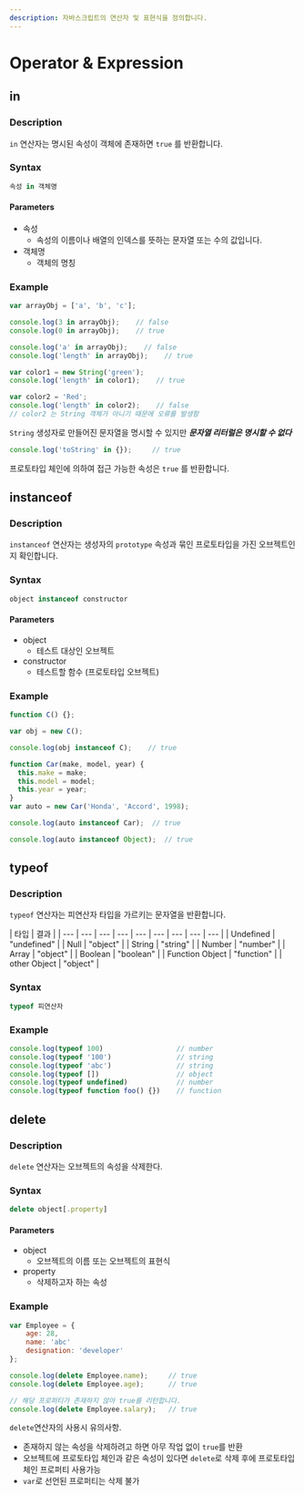 ```yaml
---
description: 자바스크립트의 연산자 및 표현식을 정의합니다.
---
```


# Operator & Expression

## in

### Description

`in` 연산자는 명시된 속성이 객체에 존재하면 `true` 를 반환합니다.

### Syntax

```javascript
속성 in 객체명
```

#### Parameters 

* 속성
  * 속성의 이름이나 배열의 인덱스를 뜻하는 문자열 또는 수의 값입니다.
* 객체명
  * 객체의 명칭

### Example 

```javascript
var arrayObj = ['a', 'b', 'c'];

console.log(3 in arrayObj);    // false
console.log(0 in arrayObj);    // true

console.log('a' in arrayObj);    // false
console.log('length' in arrayObj);    // true
```

```javascript
var color1 = new String('green');
console.log('length' in color1);    // true

var color2 = 'Red';
console.log('length' in color2);    // false
// color2 는 String 객체가 아니기 때문에 오류를 발생함
```

`String` 생성자로 만들어진 문자열을 명시할 수 있지만 _**문자열 리터럴은 명시할 수 없다**_

```javascript
console.log('toString' in {});     // true
```

프로토타입 체인에 의하여 접근 가능한 속성은 `true` 를 반환합니다.

## instanceof

### Description

`instanceof` 연산자는 생성자의 `prototype` 속성과 묶인 프로토타입을 가진 오브젝트인지 확인합니다.

### Syntax

```javascript
object instanceof constructor
```

#### Parameters

* object
  * 테스트 대상인 오브젝트
* constructor
  * 테스트할 함수 \(프로토타입 오브젝트\)

### Example

```javascript
function C() {};

var obj = new C();

console.log(obj instanceof C);    // true
```

```javascript
function Car(make, model, year) {
  this.make = make;
  this.model = model;
  this.year = year;
}
var auto = new Car('Honda', 'Accord', 1998);

console.log(auto instanceof Car);  // true

console.log(auto instanceof Object);  // true
```

## typeof

### Description

`typeof` 연산자는 피연산자 타입을 가르키는 문자열을 반환합니다.

| 타입 | 결과 |
| --- | --- | --- | --- | --- | --- | --- | --- | --- |
| Undefined | "undefined" |
| Null | "object" |
| String | "string" |
| Number | "number" |
| Array | "object" |
| Boolean | "boolean" |
| Function Object | "function" |
| other Object | "object" |

### Syntax

```javascript
typeof 피연산자
```

### Example

```javascript
console.log(typeof 100)                  // number
console.log(typeof '100')                // string
console.log(typeof 'abc')                // string
console.log(typeof [])                   // object
console.log(typeof undefined)            // number
console.log(typeof function foo() {})    // function
```

## delete

### Description

`delete` 연산자는 오브젝트의 속성을 삭제한다.

### Syntax

```javascript
delete object[.property]
```

#### Parameters

* object
  * 오브젝트의 이름 또는 오브젝트의 표현식
* property
  * 삭제하고자 하는 속성

### Example

```javascript
var Employee = {
    age: 28, 
    name: 'abc'
    designation: 'developer'
};

console.log(delete Employee.name);     // true
console.log(delete Employee.age);      // true

// 해당 프로퍼티가 존재하지 않아 true를 리턴합니다.
console.log(delete Employee.salary);   // true
```

`delete`연산자의 사용시 유의사항.

* 존재하지 않는 속성을 삭제하려고 하면 아무 작업 없이 `true`를 반환
* 오브젝트에 프로토타입 체인과 같은 속성이 있다면 `delete`로 삭제 후에 프로토타입 체인 프로퍼티 사용가능
* `var`로 선언된 프로퍼티는 삭제 불가

